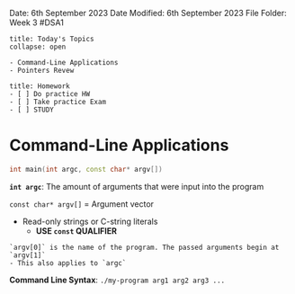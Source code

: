 Date: 6th September 2023
Date Modified: 6th September 2023
File Folder: Week 3
#DSA1

```ad-abstract
title: Today's Topics
collapse: open

- Command-Line Applications
- Pointers Revew

```

```ad-note
title: Homework
- [ ] Do practice HW
- [ ] Take practice Exam
- [ ] STUDY
```

# Command-Line Applications

```c++
int main(int argc, const char* argv[])
```

**`int argc`**: The amount of arguments that were input into the program

`const char* argv[]` = Argument vector
- Read-only strings or C-string literals
	- **USE `const` QUALIFIER**

```ad-note
`argv[0]` is the name of the program. The passed arguments begin at `argv[1]` 
- This also applies to `argc`
```

**Command Line Syntax**:
`./my-program arg1 arg2 arg3 ...`


